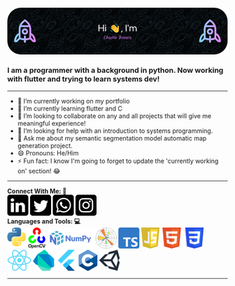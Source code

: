 ![Header Image](./github-header-image.png)

### I am a programmer with a background in python. Now working with flutter and trying to learn systems dev!
___
- 🔭 I’m currently working on my portfolio
- 🌱 I’m currently learning flutter and C
- 👯 I’m looking to collaborate on any and all projects that will give me meaningful experience!
- 🤔 I’m looking for help with an introduction to systems programming.
- 💬 Ask me about my semantic segmentation model automatic map generation project.
- 😄 Pronouns: He/Him
- ⚡ Fun fact: I know I'm going to forget to update the 'currently working on' section! 😂
___
**Connect With Me:    🤝**  
![Linkedin Icon](./social-media-icons/linkedin.png)
![Twitter Icon](./social-media-icons/twitter.png)
![Whatsapp Icon](./social-media-icons/whatsapp.png)
![Instagram Icon](./social-media-icons/instagram.png)  
  **Languages and Tools:    💻**  
![Python Icon](./languages-and-tools-icons/python.png)
![Open CV Icon](./languages-and-tools-icons/opencv.png)
![Numpy Icon](./languages-and-tools-icons/numpy.png)
![Matplotlib Icon](./languages-and-tools-icons/matplotlib.png)
![Typescript Icon](./languages-and-tools-icons/typescript.png)
![js Icon](./languages-and-tools-icons/js.png)
![html Icon](./languages-and-tools-icons/html.png)
![css Icon](./languages-and-tools-icons/css.png)
![React Icon](./languages-and-tools-icons/react.png)
![Dart Icon](./languages-and-tools-icons/dart.png)
![Flutter Icon](./languages-and-tools-icons/flutter.png)
![c Icon](./languages-and-tools-icons/c.png)
![unity Icon](./languages-and-tools-icons/unity.png)
___
<!--START_SECTION:waka-->
<!--END_SECTION:waka-->

